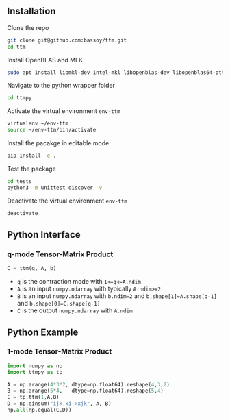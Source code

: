 ## Installation

Clone the repo
```bash
git clone git@github.com:bassoy/ttm.git
cd ttm
```

Install OpenBLAS and MLK
```bash
sudo apt install libmkl-dev intel-mkl libopenblas-dev libopenblas64-pthread-dev libomp-dev python3-pip python3-virtualenv
```

Navigate to the python wrapper folder
```bash
cd ttmpy
```

Activate the virtual environment `env-ttm`
```bash
virtualenv ~/env-ttm
source ~/env-ttm/bin/activate
```

Install the pacakge in editable mode
```bash
pip install -e .
```

Test the package
```bash
cd tests
python3 -m unittest discover -v
```

Deactivate the virtual environment `env-ttm`
```bash
deactivate
```


## Python Interface

### q-mode Tensor-Matrix Product
```python
C = ttm(q, A, b)
```
* `q` is the contraction mode with `1<=q<=A.ndim`
* `A` is an input `numpy.ndarray` with typically `A.ndim>=2`
* `B` is an input `numpy.ndarray` with `b.ndim=2` and `b.shape[1]=A.shape[q-1]` and `b.shape[0]=C.shape[q-1]`
* `C` is the output `numpy.ndarray` with `A.ndim`

## Python Example

### 1-mode Tensor-Matrix Product
```python
import numpy as np
import ttmpy as tp

A = np.arange(4*3*2, dtype=np.float64).reshape(4,3,2)
B = np.arange(5*4,   dtype=np.float64).reshape(5,4)
C = tp.ttm(1,A,B)
D = np.einsum("ijk,xi->xjk", A, B)
np.all(np.equal(C,D))
```
